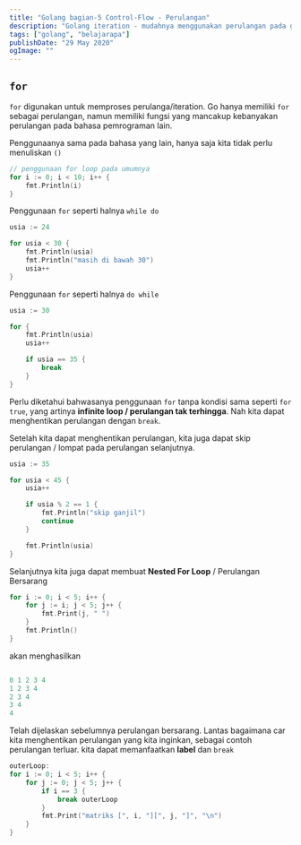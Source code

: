 ```yaml
---
title: "Golang bagian-5 Control-Flow - Perulangan"
description: "Golang iteration - mudahnya menggunakan perulangan pada golang"
tags: ["golang", "belajarapa"]
publishDate: "29 May 2020"
ogImage: ""
---
```


## `for`

`for` digunakan untuk memproses perulanga/iteration. Go hanya memiliki `for` sebagai perulangan, namun memiliki fungsi yang mancakup kebanyakan perulangan pada bahasa pemrograman lain.

Penggunaanya sama pada bahasa yang lain, hanya saja kita tidak perlu menuliskan `()`

```go
// penggunaan for loop pada umumnya
for i := 0; i < 10; i++ {
    fmt.Println(i)
}
```

Penggunaan `for` seperti halnya `while do`

```go
usia := 24

for usia < 30 {
    fmt.Println(usia)
    fmt.Println("masih di bawah 30")
    usia++
}
```

Penggunaan `for` seperti halnya `do while`

```go
usia := 30

for {
    fmt.Println(usia)
    usia++

    if usia == 35 {
        break
    }
}
```

Perlu diketahui bahwasanya penggunaan `for` tanpa kondisi sama seperti `for true`, yang artinya **infinite loop / perulangan tak terhingga**.
Nah kita dapat menghentikan perulangan dengan `break`.

Setelah kita dapat menghentikan perulangan, kita juga dapat skip perulangan / lompat pada perulangan selanjutnya.

```go
usia := 35

for usia < 45 {
    usia++

    if usia % 2 == 1 {
        fmt.Println("skip ganjil")
        continue
    }

    fmt.Println(usia)
}
```

Selanjutnya kita juga dapat membuat **Nested For Loop** / Perulangan Bersarang

```go
for i := 0; i < 5; i++ {
    for j := i; j < 5; j++ {
        fmt.Print(j, " ")
    }
    fmt.Println()
}
```

akan menghasilkan

```go

0 1 2 3 4
1 2 3 4
2 3 4
3 4
4
```

Telah dijelaskan sebelumnya perulangan bersarang. Lantas bagaimana car kita menghentikan perulangan yang kita inginkan, sebagai contoh perulangan terluar.
kita dapat memanfaatkan **label** dan `break`

```go
outerLoop:
for i := 0; i < 5; i++ {
	for j := 0; j < 5; j++ {
		if i == 3 {
			break outerLoop
		}
		fmt.Print("matriks [", i, "][", j, "]", "\n")
	}
}
```
